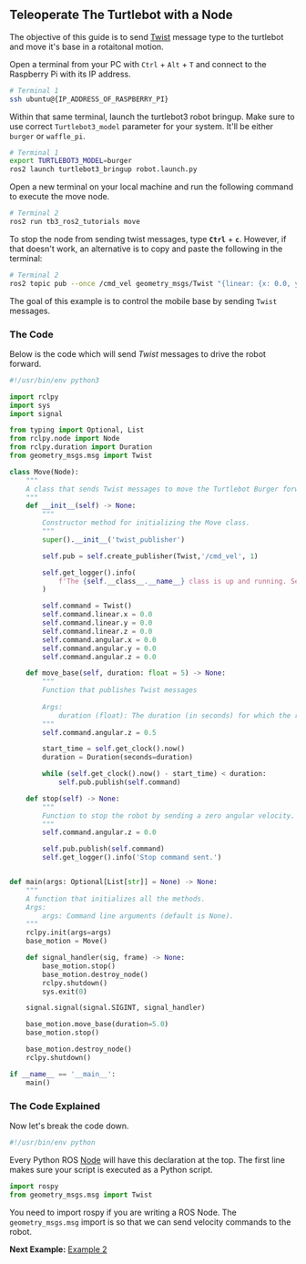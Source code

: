 ## Teleoperate The Turtlebot with a Node
<!-- <p align="center">
  <img src="images/move_stretch.gif"/>
</p> -->

The objective of this guide is to send [Twist](https://docs.ros2.org/galactic/api/geometry_msgs/msg/Twist.html) message type to the turtlebot and move it's base in a rotaitonal motion. 


Open a terminal from your PC with `Ctrl` + `Alt` + `T` and connect to the Raspberry Pi with its IP address.
```bash
# Terminal 1 
ssh ubuntu@{IP_ADDRESS_OF_RASPBERRY_PI}
```

Within that same terminal, launch the turtlebot3 robot bringup. Make sure to use correct `Turtlebot3_model` parameter for your system. It'll be either `burger` or `waffle_pi`. 
```bash
# Terminal 1
export TURTLEBOT3_MODEL=burger
ros2 launch turtlebot3_bringup robot.launch.py
```

Open a new terminal on your local machine and run the following command to execute the move node.
```bash
# Terminal 2
ros2 run tb3_ros2_tutorials move
```

To stop the node from sending twist messages, type **`Ctrl`** + **`c`**. However, if that doesn't work, an alternative is to copy and paste the following in the terminal:


```bash
# Terminal 2
ros2 topic pub --once /cmd_vel geometry_msgs/Twist "{linear: {x: 0.0, y: 0.0, z: 0.0}, angular: {x: 0.0, y: 0.0, z: 0.0}}"

```
The goal of this example is to control the mobile base by sending `Twist` messages.

### The Code
Below is the code which will send *Twist* messages to drive the robot forward.

```python
#!/usr/bin/env python3

import rclpy
import sys
import signal

from typing import Optional, List
from rclpy.node import Node
from rclpy.duration import Duration
from geometry_msgs.msg import Twist

class Move(Node):
	"""
	A class that sends Twist messages to move the Turtlebot Burger forward.
	"""
	def __init__(self) -> None:
		"""
		Constructor method for initializing the Move class.
		"""
		super().__init__('twist_publisher')

		self.pub = self.create_publisher(Twist,'/cmd_vel', 1) 

		self.get_logger().info(
			f'The {self.__class__.__name__} class is up and running. Sending Twist commands to the Turtlebot.'
		)

		self.command = Twist()
		self.command.linear.x = 0.0
		self.command.linear.y = 0.0
		self.command.linear.z = 0.0
		self.command.angular.x = 0.0
		self.command.angular.y = 0.0
		self.command.angular.z = 0.0 

	def move_base(self, duration: float = 5) -> None:
		"""
		Function that publishes Twist messages
	
		Args:
			duration (float): The duration (in seconds) for which the robot should move.
		"""
		self.command.angular.z = 0.5

		start_time = self.get_clock().now()
		duration = Duration(seconds=duration)

		while (self.get_clock().now() - start_time) < duration:
			self.pub.publish(self.command)

	def stop(self) -> None:
		"""
		Function to stop the robot by sending a zero angular velocity.
		"""
		self.command.angular.z = 0.0

		self.pub.publish(self.command)
		self.get_logger().info('Stop command sent.')


def main(args: Optional[List[str]] = None) -> None:
	"""
	A function that initializes all the methods.
	Args:
		args: Command line arguments (default is None).
	"""
	rclpy.init(args=args) 
	base_motion = Move()

	def signal_handler(sig, frame) -> None:
		base_motion.stop()
		base_motion.destroy_node()
		rclpy.shutdown()
		sys.exit(0)

	signal.signal(signal.SIGINT, signal_handler)

	base_motion.move_base(duration=5.0) 
	base_motion.stop()

	base_motion.destroy_node()
	rclpy.shutdown()

if __name__ == '__main__':
	main()

```

### The Code Explained

Now let's break the code down.

```python
#!/usr/bin/env python
```
Every Python ROS [Node](http://wiki.ros.org/Nodes) will have this declaration at the top. The first line makes sure your script is executed as a Python script.


```python
import rospy
from geometry_msgs.msg import Twist
```
You need to import rospy if you are writing a ROS Node. The `geometry_msgs.msg` import is so that we can send velocity commands to the robot.


**Next Example:** [Example 2](example_2.md)

